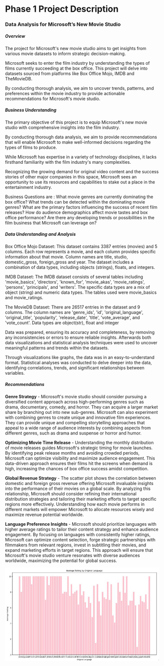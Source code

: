 # Phase 1 Project Description

### Data Analysis for Microsoft’s New Movie Studio

##### Overview
The project for Microsoft's new movie studio aims to get insights from various movie datasets to inform strategic decision-making. 

Microsoft seeks to enter the film industry by understanding the types of films currently succeeding at the box office. This project will delve into datasets sourced from platforms like Box Office Mojo, IMDB and TheMovieDB. 

By conducting thorough analysis, we aim to uncover trends, patterns, and preferences within the movie industry to provide actionable recommendations for Microsoft's movie studio. 

##### Business Understanding
The primary objective of this project is to equip  Microsoft's new movie studio with comprehensive insights into the film industry. 

By conducting thorough data analysis, we aim to provide recommendations that will enable Microsoft to make well-informed decisions regarding the types of films to produce.

While Microsoft has expertise in a variety of technology disciplines, it lacks firsthand familiarity with the film industry's many complexities. 

Recognizing the growing demand for original video content and the success stories of other major companies in this space, Microsoft sees an opportunity to use its resources and capabilities to stake out a place in the entertainment industry.

Business Questions are :
What movie genres are currently dominating the box office? 
What trends can be detected within the dominating movie genres?
What are the primary factors influencing the success of recent film releases?
How do audience demographics affect movie tastes and box office performance?
Are there any developing trends or possibilities in the film business that Microsoft can leverage on?

##### Data Understanding and Analysis
Box Office Mojo Dataset: This dataset contains 3387 entries (movies) and 5 columns. Each row represents a movie, and each column provides specific information about that movie. Column names are title, studio, domestic_gross, foreign_gross and year. The dataset includes a combination of data types, including objects (strings), floats, and integers. 

IMDB Dataset: The IMDB dataset consists of several tables including 'movie_basics', 'directors', 'known_for', 'movie_akas', 'movie_ratings', 'persons', 'principals', and 'writers'. The specific data types are a mix of object (string) and numeric data types. The tables used were movie_basics and movie_ratings.

The MovieDB Dataset: There are 26517 entries in the dataset and 9 columns. The column names are 'genre_ids', 'id', 'original_language', 'original_title', 'popularity', 'release_date', 'title', 'vote_average', and 'vote_count'. Data types are object(str), float and integer

 Data was prepared, ensuring its accuracy and completeness, by removing any inconsistencies or errors to ensure reliable insights.
 Afterwards both data visualizations and statistical analysis techniques were used to uncover meaningful patterns and trends within the datasets. 
 
Through visualizations like graphs, the data was in an easy-to-understand format.
 Statistical analyses was conducted to delve deeper into the data, identifying correlations, trends, and significant relationships between variables. 

##### Recommendations 
**Genre Strategy** - Microsoft's movie studio should consider pursuing a diversified content approach across high-performing genres such as drama, documentary, comedy, and horror. They can acquire a larger market share by branching out into new sub-genres. 
Microsoft can also experiment with combining genres to create unique and innovative film experiences. They can provide unique and compelling storytelling approaches that appeal to a wide range of audience interests by combining aspects from different genres, such as drama and suspense or horror and humor. 

**Optimizing Movie Time Release** - Understanding the monthly distribution of movie releases guides Microsoft's strategic timing for movie launches. By identifying peak release months and avoiding crowded periods, Microsoft can optimize visibility and maximize audience engagement. This data-driven approach ensures their films hit the screens when demand is high, increasing the chances of box office success amidst competition.

**Global Revenue Strategy** - The scatter plot shows the correlation between domestic and foreign gross revenue offering Microsoft invaluable insights into the performance of their movies on a global scale. By analyzing this relationship, Microsoft should consider refining their international distribution strategies and tailoring their marketing efforts to target specific regions more effectively. Understanding how each movie performs in different markets will empower Microsoft to allocate resources wisely and maximize revenue potential worldwide.

**Language Preference Insights** - Microsoft should prioritize languages with higher average ratings to tailor their content strategy and enhance audience engagement. By focusing on languages with consistently higher ratings, Microsoft can optimize content selection, forge strategic partnerships with filmmakers from relevant regions, invest in subtitling their movies, and expand marketing efforts in target regions. This approach will ensure that Microsoft's movie studio venture resonates with diverse audiences worldwide, maximizing the potential for global success.

![image](https://github.com/whareverr/dsc-phase-1-project-v2-4/blob/master/language.png)


